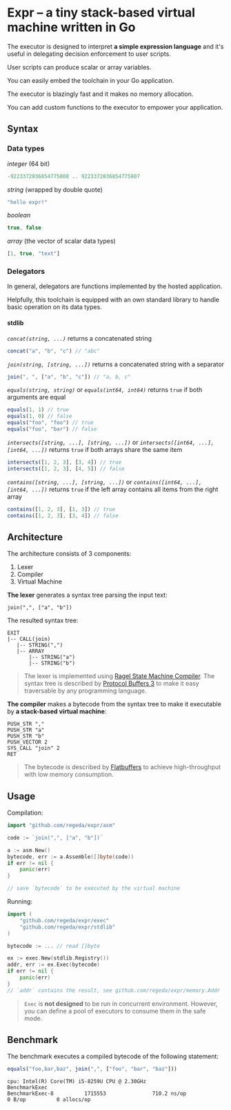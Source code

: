 # Expr – a tiny stack-based virtual machine written in Go

The executor is designed to interpret **a simple expression language** and it's useful in delegating decision enforcement to user scripts.

User scripts can produce scalar or array variables.

You can easily embed the toolchain in your Go application.

The executor is blazingly fast and it makes no memory allocation.

You can add custom functions to the executor to empower your application.

## Syntax

### Data types

*integer* (64 bit)
```js
-9223372036854775808 .. 9223372036854775807
```

*string* (wrapped by double quote)
```js
"hello expr!"
```

*boolean*
```js
true, false
```

*array* (the vector of scalar data types)
```js
[1, true, "text"]
```

### Delegators

In general, delegators are functions implemented by the hosted application.

Helpfully, this toolchain is equipped with an own standard library to handle basic operation on its data types.

#### stdlib

*`concat(string, ...)`* returns a concatenated string
```js
concat("a", "b", "c") // "abc"
```

*`join(string, [string, ...])`* returns a concatenated string with a separator
```js
join(", ", ["a", "b", "c"]) // "a, b, c"
```

*`equals(string, string)`* or *`equals(int64, int64)`* returns `true` if both arguments are equal
```js
equals(1, 1) // true
equals(1, 0) // false
equals("foo", "foo") // true
equals("foo", "bar") // false
```

*`intersects([string, ...], [string, ...])`* or *`intersects([int64, ...], [int64, ...])`* returns `true` if both arrays share the same item
```js
intersects([1, 2, 3], [3, 4]) // true
intersects([1, 2, 3], [4, 5]) // false
```

*`contains([string, ...], [string, ...])`* or *`contains([int64, ...], [int64, ...])`* returns `true` if the left array contains all items from the right array
```js
contains([1, 2, 3], [1, 3]) // true
contains([1, 2, 3], [3, 4]) // false
```

## Architecture
The architecture consists of 3 components:
1. Lexer
2. Compiler
3. Virtual Machine

**The lexer** generates a syntax tree parsing the input text:
```
join(",", ["a", "b"])
```
The resulted syntax tree:
```
EXIT
|-- CALL(join)
   |-- STRING(",")
   |-- ARRAY
       |-- STRING("a")
       |-- STRING("b")
```

> The lexer is implemented using [Ragel State Machine Compiler](https://www.colm.net/open-source/ragel/). The syntax tree is described by [Protocol Buffers 3](https://developers.google.com/protocol-buffers/) to make it easy traversable by any programming language.

**The compiler** makes a bytecode from the syntax tree to make it executable by **a stack-based virtual machine**:
```
PUSH_STR ","
PUSH_STR "a"
PUSH_STR "b"
PUSH_VECTOR 2
SYS_CALL "join" 2
RET
```

> The bytecode is described by [Flatbuffers](https://google.github.io/flatbuffers/flatbuffers_guide_use_go.html) to achieve high-throughput with low memory consumption.

## Usage

Compilation:
```go
import "github.com/regeda/expr/asm"

code := `join(",", ["a", "b"])`

a := asm.New()
bytecode, err := a.Assemble([]byte(code))
if err != nil {
    panic(err)
}

// save `bytecode` to be executed by the virtual machine
```

Running:
```go
import (
    "github.com/regeda/expr/exec"
    "github.com/regeda/expr/stdlib"
)

bytecode := ... // read []byte

ex := exec.New(stdlib.Registry())
addr, err := ex.Exec(bytecode)
if err != nil {
    panic(err)
}
// `addr` contains the result, see github.com/regeda/expr/memory.Addr
```
> `Exec` is **not designed** to be run in concurrent environment. However, you can define a pool of executors to consume them in the safe mode.

## Benchmark

The benchmark executes a compiled bytecode of the following statement:
```js
equals("foo,bar,baz", join(",", ["foo", "bar", "baz"]))
```
```
cpu: Intel(R) Core(TM) i5-8259U CPU @ 2.30GHz
BenchmarkExec
BenchmarkExec-8          1715553               710.2 ns/op             0 B/op          0 allocs/op
```

